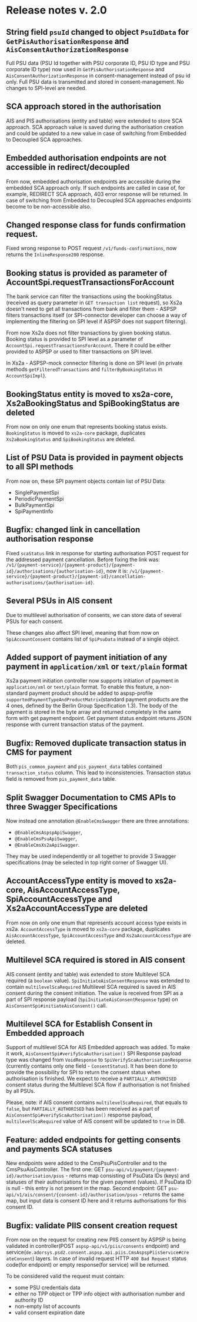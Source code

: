 # Release notes v. 2.0

## String field `psuId` changed to object `PsuIdData` for `GetPisAuthorisationResponse` and `AisConsentAuthorizationResponse`      

Full PSU data (PSU Id together with PSU corporate ID, PSU ID type and PSU corporate ID type) now used in `GetPisAuthorisationResponse` and `AisConsentAuthorizationResponse`
in consent-management instead of psu id only. Full PSU data is transmitted and stored in consent-management. No changes to SPI-level are needed.

## SCA approach stored in the authorisation

AIS and PIS authorisations (entity and table) were extended to store SCA approach. 
SCA approach value is saved during the authorisation creation and could be updated to a new value in case of switching from Embedded to Decoupled SCA approaches.

## Embedded authorisation endpoints are not accessible in redirect/decoupled

From now, embedded authorisation endpoints are accessible during the embedded SCA approach only.
If such endpoints are called in case of, for example, REDIRECT SCA approach, 403 error response will be returned.
In case of switching from Embedded to Decoupled SCA approaches endpoints become to be non-accessible also.

## Changed response class for funds confirmation request.

Fixed wrong response to POST request `/v1/funds-confirmations`, now returns the `InlineResponse200` response.

## Booking status is provided as parameter of AccountSpi.requestTransactionsForAccount

The bank service can filter the transactions using the bookingStatus (received as query parameter in `GET transaction list` request),
so Xs2a doesn't need to get all transactions from bank and filter them - ASPSP filters transactions itself (or SPI-connector developer can
choose a way of implementing the filtering on SPI level if ASPSP does not support filtering).

From now Xs2a does not filter transactions by given booking status. Booking status is provided to SPI level as a parameter of 
`AccountSpi.requestTransactionsForAccount`. There it could be either provided to ASPSP or used to filter transactions on SPI level.

In Xs2a - ASPSP-mock connector filtering is done on SPI level (in private methods `getFilteredTransactions` and
`filterByBookingStatus` in `AccountSpiImpl`).

## BookingStatus entity is moved to xs2a-core, Xs2aBookingStatus and SpiBookingStatus are deleted

From now on only one enum that represents booking status exists. `BookingStatus` is moved to `xs2a-core` package, duplicates 
`Xs2aBookingStatus` and `SpiBookingStatus` are deleted.

## List of PSU Data is provided in payment objects to all SPI methods

From now on, these SPI payment objects contain list of PSU Data:
 - SinglePaymentSpi
 - PeriodicPaymentSpi
 - BulkPaymentSpi
 - SpiPaymentInfo

## Bugfix: changed link in cancellation authorisation response

Fixed `scaStatus` link in response for starting authorisation POST request for the addressed payment cancellation.
Before fixing the link was: `/v1/{payment-service}/{payment-product}/{payment-id}/authorisations/{authorisation-id}`,
now it is: `/v1/{payment-service}/{payment-product}/{payment-id}/cancellation-authorisations/{authorisation-id}`.

## Several PSUs in AIS consent
Due to multilevel authorisation of consents, we can store data of several PSUs for each consent.

These changes also affect SPI level, meaning that from now on `SpiAccountConsent` contains list of `SpiPsuData` instead of a single object.

## Added support of payment initiation of any payment in `application/xml` or `text/plain` format

Xs2a payment initiation controller now supports initiation of payment in `application/xml` or `text/plain` format.
To enable this feature, a non-standard payment product should be added to aspsp-profile `supportedPaymentTypeAndProductMatrix`(standard payment products are the 4 ones, defined by the Berlin Group Specification 1.3).
The body of the payment is stored in the byte array and returned completely in the same form with get payment endpoint.
Get payment status endpoint returns JSON response with current transaction status of the payment.

## Bugfix: Removed duplicate transaction status in CMS for payment

Both `pis_common_payment` and `pis_payment_data` tables contained `transaction_status` column. This lead to inconsistencies.
Transaction status field is removed from `pis_payment_data` table.

## Split Swagger Documentation to CMS APIs to three Swagger Specifications
Now instead one annotation `@EnableCmsSwagger` there are three annotations:
* `@EnableCmsAspspApiSwagger`,
* `@EnableCmsPsuApiSwagger`,
* `@EnableCmsXs2aApiSwagger`.

They may be used independently or all together to provide 3 Swagger specifications (may be selected in top right corner of Swagger UI).

## AccountAccessType entity is moved to xs2a-core, AisAccountAccessType, SpiAccountAccessType and Xs2aAccountAccessType are deleted

From now on only one enum that represents account access type exists in xs2a. `AccountAccessType` is moved to `xs2a-core` package, duplicates 
`AisAccountAccessType`, `SpiAccountAccessType` and `Xs2aAccountAccessType` are deleted.

## Multilevel SCA required is stored in AIS consent

AIS consent (entity and table) was extended to store Multilevel SCA required (a `boolean` value). 
`SpiInitiateAisConsentResponse` was extended to contain `multilevelScaRequired`
Multilevel SCA required is saved in AIS consent during the consent initiation. 
The value is received from SPI as a part of SPI response payload (`SpiInitiateAisConsentResponse` type) on `AisConsentSpi#initiateAisConsent()` call. 

## Multilevel SCA for Establish Consent in Embedded approach

Support of multilevel SCA for AIS Embedded approach was added.
To make it work, `AisConsentSpi#verifyScaAuthorisation()` SPI Response payload type was changed from `VoidResponse` 
to `SpiVerifyScaAuthorisationResponse` (currently contains only one field - `ConsentStatus`). 
It has been done to provide the possibility for SPI to return the consent status when authorisation is finished.
We expect to receive a `PARTIALLY_AUTHORISED` consent status during the Multilevel SCA flow if authorisation is not finished by all PSUs.

Please, note: if AIS consent contains `multilevelScaRequired`, that equals to `false`, 
but `PARTIALLY_AUTHORISED` has been received as a part of `AisConsentSpi#verifyScaAuthorisation()` response payload, 
`multilevelScaRequired` value of AIS consent will be updated to `true` in DB.

## Feature: added endpoints for getting consents and payments SCA statuses

New endpoints were added to the CmsPsuPisController and to the CmsPsuAisController. The first one: GET `psu-api/v1/payment/{payment-id}/authorisation/psus` - returns map consisting of PsuData IDs (keys) and statuses of their authorisations for the given payment (values). If PsuData ID is null - this entry is not present in the map. Second endpoint: GET `psu-api/v1/ais/consent/{consent-id}/authorisation/psus` - returns the same map, but input data is consent ID here and it returns authorisations for this consent ID.

## Bugfix: validate PIIS consent creation request
From now on the request for creating new PIIS consent by ASPSP is being validated in controller(POST 
`aspsp-api/v1/piis/consents` endpoint) and 
service(`de.adorsys.psd2.consent.aspsp.api.piis.CmsAspspPiisService#createConsent`) layers.
In case of invalid request HTTP `400 Bad Request` status code(for endpoint) or empty response(for service) will be returned.

To be considered valid the request must contain:
 - some PSU credentials data
 - either no TPP object or TPP info object with authorisation number and authority ID
 - non-empty list of accounts
 - valid consent expiration date

